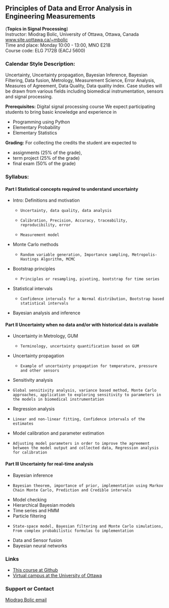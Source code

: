 ## Principles of Data and Error Analysis in Engineering Measurements
(**Topics in Signal Processing**) <br>
Instructor: Miodrag Bolic, University of Ottawa, Ottawa, Canada<br> www.site.uottawa.ca/~mbolic <br>
Time and place:  Monday 10:00 - 13:00, MNO E218 <br>
Course code: ELG 7172B (EACJ 5600) <br>



### Calendar Style Description:
Uncertainty, Uncertainty propagation, Bayesian Inference, Bayesian Filtering, Data fusion, Metrology, Measurement Science, Error Analysis, Measures of Agreement, Data Quality, Data quality index.  Case studies will be drawn from various fields including biomedical instrumentation, sensors and signal processing.

**Prerequisites:** Digital signal processing course
We expect participating students to bring basic knowledge and experience in
* Programming using Python
* Elementary Probability
* Elementary Statistics

**Grading:** For collecting the credits the student are expected to
* assignments (25% of the grade),
* term project (25% of the grade)
* final exam (50% of the grade)


### Syllabus:
#### Part I Statistical concepts required to understand uncertainty
* Intro: Definitions and motivation
  * 	Uncertainty, data quality, data analysis
  * 	Calibration, Precision, Accuracy, traceability, reproducibility, error
  * 	Measurement model
* Monte Carlo methods
  * 	Random variable generation, Importance sampling, Metropolis-Hastings Algorithm, MCMC
* Bootstrap principles
  * 	Principles or resampling, pivoting, bootstrap for time series
* Statistical intervals
  * 	Confidence intervals for a Normal distribution, Bootstrap based statistical intervals
* Bayesian analysis and inference

####  Part II Uncertainty when no data and/or with historical data is available
* Uncertainty in Metrology, GUM
  * 	Terminology, uncertainty quantification based on GUM
* Uncertainty propagation
  * 	Example of uncertainty propagation for temperature, pressure and other sensors
* 	Sensitivity analysis
  * 	Global sensitivity analysis, variance based method, Monte Carlo approaches, application to exploring sensitivity to parameters in the models in biomedical instrumentation
* 	Regression analysis
  * 	Linear and non-linear fitting, Confidence intervals of the estimates
* 	Model calibration and parameter estimation
  * 	Adjusting model parameters in order to improve the agreement between the model output and collected data, Regression analysis for calibration


####  Part III Uncertainty for real-time analysis
* 	Bayesian inference
  * 	Bayesian theorem, importance of prior, implementation using Markov Chain Monte Carlo, Prediction and Credible intervals
  * Model checking
  * Hierarchical Bayesian models
* 	Time series and HMM
* 	Particle filtering
  * 	State-space model, Bayesian filtering and Monte Carlo simulations, From complex probabilistic formulas to implementation
* 	Data and Sensor fusion
* 	Bayesian neural networks



### Links

* [This course at Github](https://mbolic2.github.io/Uncertainty_Course/) <br>
* [Virtual campus at the University of Ottawa](https://idp3.uottawa.ca/idp/login.jsp?actionUrl=%2Fidp%2FAuthn%2FUserPassword)


### Support or Contact

[Miodrag Bolic email ](mailto:mbolic@site.uottawa.ca)
